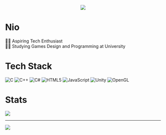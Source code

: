 <p align="center">  
<img src="https://komarev.com/ghpvc/?username=oknio&color=grey">
</p>

# Nio
👨‍💻 Aspiring Tech Enthusiast<br>👨‍🎓 Studying Games Design and Programming at University


# Tech Stack
![C](https://img.shields.io/badge/c-%2300599C.svg?style=for-the-badge&logo=c&logoColor=white) ![C++](https://img.shields.io/badge/c++-%2300599C.svg?style=for-the-badge&logo=c%2B%2B&logoColor=white) ![C#](https://img.shields.io/badge/c%23-%23239120.svg?style=for-the-badge&logo=csharp&logoColor=white) ![HTML5](https://img.shields.io/badge/html5-%23E34F26.svg?style=for-the-badge&logo=html5&logoColor=white) ![JavaScript](https://img.shields.io/badge/javascript-%23323330.svg?style=for-the-badge&logo=javascript&logoColor=%23F7DF1E) ![Unity](https://img.shields.io/badge/unity-%23000000.svg?style=for-the-badge&logo=unity&logoColor=white) ![OpenGL](https://img.shields.io/badge/OpenGL-white?logo=OpenGL&style=for-the-badge)
# Stats
![](https://github-readme-stats.vercel.app/api?username=oknio&theme=dark&hide_border=false&include_all_commits=true&count_private=true)<br/>

---
[![](https://visitcount.itsvg.in/api?id=oknio&icon=0&color=0)](https://visitcount.itsvg.in)
